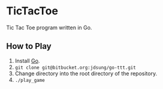 TicTacToe
=========

Tic Tac Toe program written in Go.

How to Play
-----

1. Install [Go](https://golang.org/doc/install).
2. `git clone git@bitbucket.org:jdsung/go-ttt.git`
3. Change directory into the root directory of the repository.
4. `./play_game`
